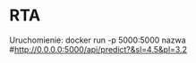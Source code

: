 # RTA
Uruchomienie: docker run -p 5000:5000 nazwa
#http://0.0.0.0:5000/api/predict?&sl=4.5&pl=3.2   
